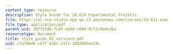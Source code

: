 ```yaml
---
content_type: resource
description: Style Guide for 16.62X Experimental Projects
file: https://ol-ocw-studio-app-qa.s3.amazonaws.com/courses/16-621-experimental-projects-i-spring-2003/c7a706d6cbff4abc21f13dd2085ee13c_style_guide_DC_version3.pdf
file_type: application/pdf
parent_uid: 107fd396-fc4f-eb8d-c099-9cf2c9bde36a
resourcetype: Document
title: style_guide_DC_version3.pdf
uid: c7a706d6-cbff-4abc-21f1-3dd2085ee13c
---
```


